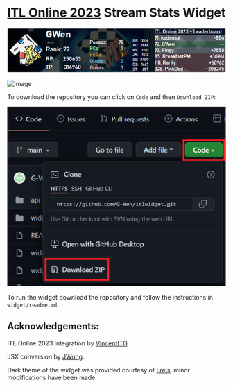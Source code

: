 # [ITL Online 2023](https://itl2023.groovestats.com) Stream Stats Widget 

![image](widget_grs_dark.png)

![image](widget_light_grs_vertical.png)

To download the repository you can click on `Code` and then `Download ZIP`:

![image](download.png)

To run the widget download the repository and follow the instructions in `widget/readme.md`.

## Acknowledgements:

ITL Online 2023 integration by [VincentITG](https://github.com/vlnguyen).

JSX conversion by [JWong](https://github.com/JonJWong).

Dark theme of the widget was provided courtesy of [Freis](https://github.com/gab-santi), minor modifications have been made.